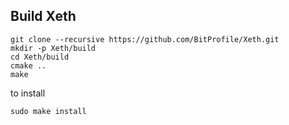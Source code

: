 ## Build Xeth

```
git clone --recursive https://github.com/BitProfile/Xeth.git
mkdir -p Xeth/build
cd Xeth/build
cmake ..
make
```

to install

```
sudo make install
```
